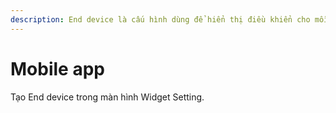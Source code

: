 ```yaml
---
description: End device là cấu hình dùng để hiển thị điều khiển cho mỗi device hoặc sensor.
---
```


# Mobile app

Tạo End device trong màn hình Widget Setting.

